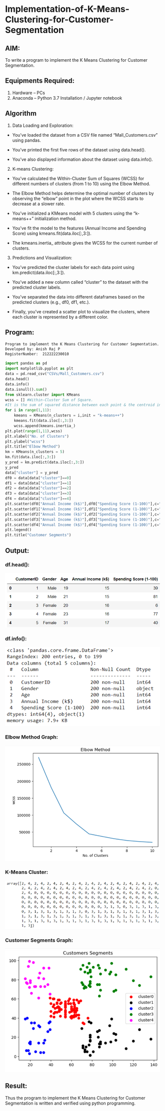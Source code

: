 # Implementation-of-K-Means-Clustering-for-Customer-Segmentation

## AIM:
To write a program to implement the K Means Clustering for Customer Segmentation.

## Equipments Required:
1. Hardware – PCs
2. Anaconda – Python 3.7 Installation / Jupyter notebook

## Algorithm
1. Data Loading and Exploration:

*  You’ve loaded the dataset from a CSV file named “Mall_Customers.csv” using pandas.

* You’ve printed the first five rows of the dataset using data.head().

* You’ve also displayed information about the dataset using data.info().

2. K-means Clustering:

* You’ve calculated the Within-Cluster Sum of Squares (WCSS) for different numbers of clusters (from 1 to 10) using the Elbow Method.

* The Elbow Method helps determine the optimal number of clusters by observing the “elbow” point in the plot where the WCSS starts to decrease at a slower rate.

* You’ve initialized a KMeans model with 5 clusters using the “k-means++” initialization method.

* You’ve fit the model to the features (Annual Income and Spending Score) using kmeans.fit(data.iloc[:,3:]).

* The kmeans.inertia_ attribute gives the WCSS for the current number of clusters.

3. Predictions and Visualization:

* You’ve predicted the cluster labels for each data point using km.predict(data.iloc[:,3:]).

* You’ve added a new column called “cluster” to the dataset with the predicted cluster labels.

* You’ve separated the data into different dataframes based on the predicted clusters (e.g., df0, df1, etc.).

* Finally, you’ve created a scatter plot to visualize the clusters, where each cluster is represented by a different color.


## Program:
```
Program to implement the K Means Clustering for Customer Segmentation.
Developed by: Anish Raj P
RegisterNumber:  212222230010
```
```py
import pandas as pd                      
import matplotlib.pyplot as plt          
data = pd.read_csv("CSVs/Mall_Customers.csv")
data.head()
data.info() 
data.isnull().sum()
from sklearn.cluster import KMeans
wcss = [] #Within-Cluster Sum of Square.
#It is the sum of squared distance between each point & the centroid in a cluster. 
for i in range(1,11):
    kmeans = KMeans(n_clusters = i,init = "k-means++")
    kmeans.fit(data.iloc[:,3:])
    wcss.append(kmeans.inertia_) 
plt.plot(range(1,11),wcss)
plt.xlabel("No. of Clusters")
plt.ylabel("wcss")
plt.title("Elbow Method")
km = KMeans(n_clusters = 5)
km.fit(data.iloc[:,3:]) 
y_pred = km.predict(data.iloc[:,3:])
y_pred
data["cluster"] = y_pred
df0 = data[data["cluster"]==0]
df1 = data[data["cluster"]==1]
df2 = data[data["cluster"]==2]
df3 = data[data["cluster"]==3]
df4 = data[data["cluster"]==4]
plt.scatter(df0["Annual Income (k$)"],df0["Spending Score (1-100)"],c="red",label="cluster0")
plt.scatter(df1["Annual Income (k$)"],df1["Spending Score (1-100)"],c="black",label="clusterl")
plt.scatter(df2["Annual Income (k$)"],df2["Spending Score (1-100)"],c="blue",label="cluster2")
plt.scatter(df3["Annual Income (k$)"],df3["Spending Score (1-100)"],c="green",label="cluster3")
plt.scatter(df4["Annual Income (k$)"],df4["Spending Score (1-100)"],c="magenta",label="cluster4")
plt.legend()
plt.title("Customer Segments")
```

## Output:
### df.head():
![df.head()](1.png)
### df.info():
![df.info()](2.png)
### Elbow Method Graph:
![Elbow Method Graph](3.png)
### K-Means Cluster:
![K-Means Cluster](4.png)
### Customer Segments Graph:
![Customer Segments Graph](5.png)

## Result:
Thus the program to implement the K Means Clustering for Customer Segmentation is written and verified using python programming.
